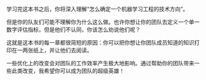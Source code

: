 学习完这本书之后，你将深入理解“怎么确定一个机器学习工程的技术方向”。

但是你的队友们可能不理解你为什么这么做。也许你想让你的团队去定义一个单一数字评估指标，但是他们不认同，你该怎么劝说他们呢？

这就是这本书的每一章都很简短的原因：你可以把你想让你团队成员知道的知识打印在一两张纸上，并让他们去阅读。

一些优化上的改变会对团队的工作效率产生极大地影响。通过帮助你的团队带来一些此类改变，我希望你可以成为团队的超级英雄！
